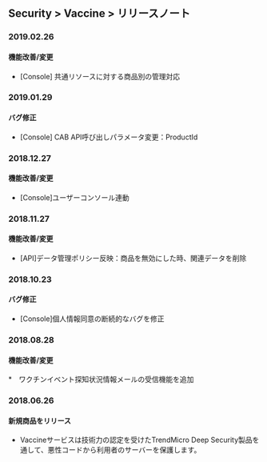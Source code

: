 ## Security > Vaccine > リリースノート

### 2019.02.26

#### 機能改善/変更
* [Console] 共通リソースに対する商品別の管理対応


### 2019.01.29

#### バグ修正
* [Console] CAB API呼び出しパラメータ変更：ProductId


### 2018.12.27

#### 機能改善/変更
* [Console]ユーザーコンソール連動


### 2018.11.27

#### 機能改善/変更
* [API]データ管理ポリシー反映：商品を無効にした時、関連データを削除


### 2018.10.23

#### バグ修正
* [Console]個人情報同意の断続的なバグを修正


### 2018.08.28

#### 機能改善/変更

*　ワクチンイベント探知状況情報メールの受信機能を追加


### 2018.06.26

#### 新規商品をリリース

* Vaccineサービスは技術力の認定を受けたTrendMicro Deep Security製品を通して、悪性コードから利用者のサーバーを保護します。
